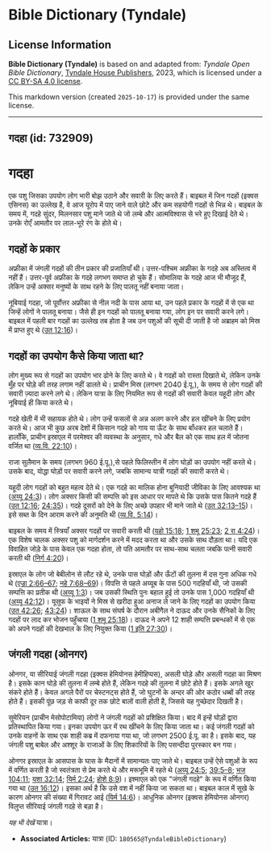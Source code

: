 # Bible Dictionary (Tyndale)

## License Information

**Bible Dictionary (Tyndale)** is based on and adapted from: _Tyndale Open Bible Dictionary_, [Tyndale House Publishers](https://tyndaleopenresources.com/), 2023, which is licensed under a [CC BY-SA 4.0 license](https://creativecommons.org/licenses/by-sa/4.0/legalcode.en).

This markdown version (created `2025-10-17`) is provided under the same license.



--------------------------------

## गदहा (id: 732909)

गदहा
====

एक पशु जिसका उपयोग लोग भारी बोझ उठाने और सवारी के लिए करते हैं। बाइबल में जिन गदहों (इक्वस एसिनस) का उल्लेख है, वे आज यूरोप में पाए जाने वाले छोटे और कम सहयोगी गदहों से भिन्न थे। बाइबल के समय में, गदहे सुंदर, मिलनसार पशु माने जाते थे जो लम्बे और आत्मविश्वास से भरे हुए दिखाई देते थे। उनके रोएँ आमतौर पर लाल\-भूरे रंग के होते थे।

गदहों के प्रकार
---------------

अफ्रीका में जंगली गदहों की तीन प्रकार की प्रजातियाँ थी। उत्तर\-पश्चिम अफ्रीका के गदहे अब अस्तित्व में नहीं हैं। उत्तर\-पूर्व अफ्रीका के गदहे लगभग समाप्त हो चुके हैं। सोमालिया के गदहे आज भी मौजूद हैं, लेकिन उन्हें अक्सर मनुष्यों के साथ रहने के लिए पालतू नहीं बनाया जाता।

नूबियाई गदहा, जो पूर्वोत्तर अफ्रीका से नील नदी के पास आया था, उन पहले प्रकार के गदहों में से एक था जिन्हें लोगों ने पालतू बनाया। जैसे ही इन गदहों को पालतू बनाया गया, लोग इन पर सवारी करने लगे। बाइबल में पहली बार गदहों का उल्लेख तब होता है जब उन पशुओं की सूची दी जाती है जो अब्राहम को मिस्र में प्राप्त हुए थे ([उत 12:16](https://ref.ly/Gen12:16))।

गदहों का उपयोग कैसे किया जाता था?
---------------------------------

लोग मुख्य रूप से गदहों का उपयोग भार ढोने के लिए करते थे। वे गदहों को रास्ता दिखाते थे, लेकिन उनके मुँह पर घोड़े की तरह लगाम नहीं डालते थे। प्राचीन मिस्र (लगभग 2040 ई.पू.), के समय से लोग गदहों की सवारी ज़्यादा करने लगे थे। लेकिन यात्रा के लिए नियमित रूप से गदहों की सवारी केवल यहूदी लोग और नूबियाई ही किया करते थे।

गदहे खेती में भी सहायक होते थे। लोग उन्हें फसलों से अन्न अलग करने और हल खींचने के लिए प्रयोग करते थे। आज भी कुछ अरब देशों में किसान गदहे को गाय या ऊँट के साथ बाँधकर हल चलाते हैं। हालाँकि, प्राचीन इस्राएल में परमेश्वर की व्यवस्था के अनुसार, गधे और बैल को एक साथ हल में जोतना वर्जित था ([व्य.वि. 22:10](https://ref.ly/Deut22:10))।

राजा सुलैमान के समय (लगभग 960 ई.पू.),से पहले फिलिस्तीन में लोग घोड़ों का उपयोग नहीं करते थे। उसके बाद, योद्धा घोड़ों पर सवारी करने लगे, जबकि सामान्य यात्री गदहों की सवारी करते थे।

यहूदी लोग गदहों को बहुत महत्व देते थे। एक गदहे का मालिक होना बुनियादी जीविका के लिए आवश्यक था ([अय्यू 24:3](https://ref.ly/Job24:3))। लोग अक्सर किसी की सम्पत्ति को इस आधार पर मापते थे कि उसके पास कितने गदहे हैं ([उत 12:16](https://ref.ly/Gen12:16); [24:35](https://ref.ly/Gen24:35))। गदहे दूसरों को देने के लिए अच्छे उपहार भी माने जाते थे ([उत 32:13–15](https://ref.ly/Gen32:13-Gen32:15))। इसे सब्त के दिन आराम करने की अनुमति थी ([व्य.वि. 5:14](https://ref.ly/Deut5:14))।

बाइबल के समय में स्त्रियाँ अक्सर गदहों पर सवारी करती थी ([यहो 15:18](https://ref.ly/Josh15:18); [1 शमू 25:23](https://ref.ly/1Sam25:23); [2 रा 4:24](https://ref.ly/2Kgs4:24))। एक विशेष चालक अक्सर पशु को मार्गदर्शन करने में मदद करता था और उसके साथ दौड़ता था। यदि एक विवाहित जोड़े के पास केवल एक गदहा होता, तो पति आमतौर पर साथ\-साथ चलता जबकि पत्नी सवारी करती थी ([निर्ग 4:20](https://ref.ly/Exod4:20))।

इस्राएल के लोग जो बेबीलोन से लौट रहे थे, उनके पास घोड़ों और ऊँटों की तुलना में दस गुना अधिक गधे थे ([एज्रा 2:66–67](https://ref.ly/Ezra2:66-Ezra2:67); [नहे 7:68–69](https://ref.ly/Neh7:68-Neh7:69))। विपत्ति से पहले अय्यूब के पास 500 गदहियाँ थी, जो उसकी सम्पत्ति का प्रतीक थी ([अय्यू 1:3](https://ref.ly/Job1:3))। जब उसकी स्थिति पुनः बहाल हुई तो उनके पास 1,000 गदहियाँ थी ([अय्यू 42:12](https://ref.ly/Job42:12))। यूसुफ के भाइयों ने मिस्र से खरीदा हुआ अनाज ले जाने के लिए गदहों का उपयोग किया ([उत 42:26](https://ref.ly/Gen42:26); [43:24](https://ref.ly/Gen43:24))। शाऊल के साथ संघर्ष के दौरान अबीगैल ने दाऊद और उनके सैनिकों के लिए गदहों पर लाद कर भोजन पहुँचाया ([1 शमू 25:18](https://ref.ly/1Sam25:18))। दाऊद ने अपने 12 शाही सम्पत्ति प्रबन्धकों में से एक को अपने गदहों की देखभाल के लिए नियुक्त किया ([1 इति 27:30](https://ref.ly/1Chr27:30))।

जंगली गदहा (ओनगर)
-----------------

ओनगर, या सीरियाई जंगली गदहा (इक्वस हेमियोनस हेमीहिप्पस), असली घोड़े और असली गदहा का मिश्रण है। इसके कान घोड़े की तुलना में लम्बे होते हैं, लेकिन गदहे की तुलना में छोटे होते हैं। इसके अगले खुर संकरे होते हैं। केवल अगले पैरों पर चेस्टनट्स होते हैं, जो घुटनों के अन्दर की ओर कठोर धब्बों की तरह होते हैं। इसकी पूंछ जड़ से काफी दूर तक छोटे बालों वाली होती है, जिससे यह गुच्छेदार दिखती है।

सुमेरियन (प्राचीन मेसोपोटामिया) लोगों ने जंगली गदहों को प्रशिक्षित किया। बाद में इन्हें घोड़ों द्वारा प्रतिस्थापित किया गया। इनका उपयोग ऊर में रथ खींचने के लिए किया जाता था। कई जंगली गदहों को उनके वाहनों के साथ एक शाही कब्र में दफनाया गया था, जो लगभग 2500 ई.पू. का है। इसके बाद, यह जंगली पशु बाबेल और अश्शूर के राजाओं के लिए शिकारियों के लिए पसन्दीदा पुरस्कार बन गया।

ओनगर इस्राएल के आसपास के घास के मैदानों में सामान्यतः पाए जाते थे। बाइबल उन्हें ऐसे पशुओं के रूप में वर्णित करती है जो स्वतंत्रता से प्रेम करते थे और मरूभूमि में रहते थे ([अय्यू 24:5](https://ref.ly/Job24:5); [39:5–8](https://ref.ly/Job39:5-Job39:8); [भज 104:11](https://ref.ly/Ps104:11); [यशा 32:14](https://ref.ly/Isa32:14); [यिर्म 2:24](https://ref.ly/Jer2:24); [होशे 8:9](https://ref.ly/Hos8:9))। इश्माएल को एक "जंगली गदहे" के रूप में वर्णित किया गया था ([उत 16:12](https://ref.ly/Gen16:12))। इसका अर्थ है कि उसे वश में नहीं किया जा सकता था। बाइबल काल में सूखे के कारण ओनगर की संख्या में गिरावट आई ([यिर्म 14:6](https://ref.ly/Jer14:6))। आधुनिक ओनगर (इक्वस हेमियोनस ओनगर) विलुप्त सीरियाई जंगली गदहे से बड़ा है।

*यह भी देखें* यात्रा।

* **Associated Articles:** यात्रा (ID: `180565@TyndaleBibleDictionary`)


